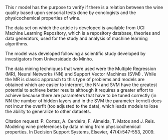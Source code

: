 This r model has the purpose to verify if there is a relation between the wine quality based upon sensorial tests done by eonologists and the physicochemical properties of wine.

The data set on which the article is developed is available from UCI Machine Learning Repository, which is a repository database, theories and data generators, used for the study and analysis of machine learning algorithms.

The model was developed following a scientific study developed by investigators from Universidade do Minho.

The data mining techniques that were used were the Multiple Regression (MR), Neural Networks (NN) and Support Vector Machines (SVM) . While the MR is classic approach to this type of problems and models are obtained which are easier to interpret, the NN and SVM have the greatest potential to achieve better results although it requires a greater effort to achieve because there are parameters that have to be tuned correctly (in NN the number of hidden layers and in the SVM the parameter kernel) does not incur the overfit (too adjusted to the data), which leads models to lose the ability to generalize to other datasets.

Citation request:
P. Cortez, A. Cerdeira, F. Almeida, T. Matos and J. Reis. 
Modeling wine preferences by data mining from physicochemical properties. In Decision Support Systems, Elsevier, 47(4):547-553, 2009. 